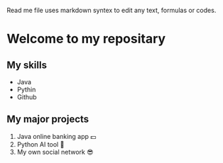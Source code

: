 Read me file uses markdown syntex to edit any text, formulas or codes.

# Welcome to my repositary

## My skills
- Java
- Pythin
- Github

## My major projects 
1. Java online banking app 💵
2. Python AI tool 🐍
3. My own social network 😎
